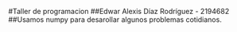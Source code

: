 #Taller de programacion
##Edwar Alexis Díaz Rodríguez - 2194682
##Usamos numpy para desarollar algunos problemas cotidianos.